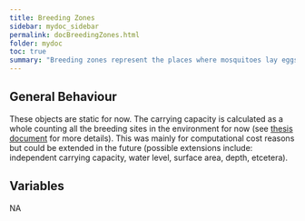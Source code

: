 ```yaml
---
title: Breeding Zones
sidebar: mydoc_sidebar
permalink: docBreedingZones.html
folder: mydoc
toc: true
summary: "Breeding zones represent the places where mosquitoes lay eggs in the environment. These are also the sites in which aquatic stages of the mosquito life-cycle occur."
---
```


## General Behaviour
These objects are static for now. The carrying capacity is calculated as a whole counting all the breeding sites in the environment for now (see <a href="http://chipdelmal.github.io/SoNA3BS/licPublications.html">thesis document</a> for more details). This was mainly for computational cost reasons but could be extended in the future (possible extensions include: independent carrying capacity, water level, surface area, depth, etcetera).

## Variables
NA